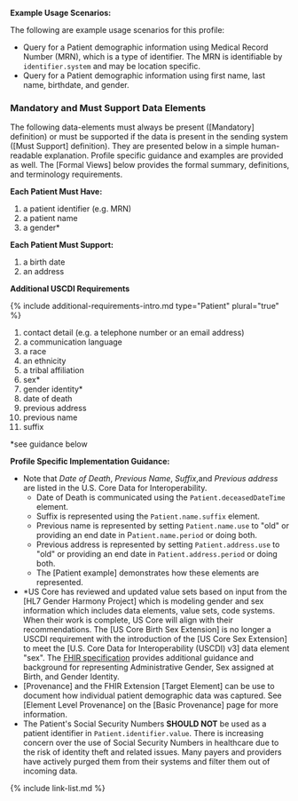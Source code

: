 
**Example Usage Scenarios:**

The following are example usage scenarios for this profile:

-   Query for a Patient demographic information using Medical Record
    Number (MRN), which is a type of identifier. The MRN is identifiable
    by `identifier.system` and may be location specific.
-   Query for a Patient demographic information using first name, last
    name, birthdate, and gender.

### Mandatory and Must Support Data Elements


The following data-elements must always be present ([Mandatory] definition) or must be supported if the data is present in the sending system ([Must Support] definition). They are presented below in a simple human-readable explanation.  Profile specific guidance and examples are provided as well.  The [Formal Views] below provides the  formal summary, definitions, and  terminology requirements.  

**Each Patient Must Have:**

1. a patient identifier (e.g. MRN)
1. a patient name
1. a gender*

**Each Patient Must Support:**

1. a birth date
1. an address

**Additional USCDI Requirements**

{% include additional-requirements-intro.md type="Patient" plural="true" %}

1. contact detail (e.g. a telephone number or an email address)
2. a communication language
3. a race
4. an ethnicity
5. a tribal affiliation
6. <span class="bg-success" markdown="1">sex*</span><!-- new-content -->
7. gender identity*
8. date of death
9. previous address
10. previous name
11. suffix

*see guidance below

**Profile Specific Implementation Guidance:**
- Note that *Date of Death*, *Previous Name*, *Suffix*,and *Previous address* are listed in the U.S. Core Data for Interoperability.
  - Date of Death is communicated using the `Patient.deceasedDateTime` element.
  - Suffix is represented using the `Patient.name.suffix` element.
  - Previous name is represented by setting `Patient.name.use` to "old" or providing an end date in P`atient.name.period` or doing both.
  - Previous address is represented by setting `Patient.address.use` to "old" or providing an end date in `Patient.address.period` or doing both.
  - The [Patient example] demonstrates how these elements are represented.
- \*US Core has reviewed and updated value sets based on input from the [HL7 Gender Harmony Project] which is modeling gender and sex information which includes data elements, value sets, code systems.  When their work is complete, US Core will align with their recommendations.  <span class="bg-success" markdown="1"> The [US Core Birth Sex Extension] is no longer a USCDI requirement with the introduction of the [US Core Sex Extension] to meet the [U.S. Core Data for Interoperability (USCDI) v3] data element "sex". The [FHIR specification]({{site.data.fhir.path}}patient.html#gender) provides additional guidance and background for representing Administrative Gender, Sex assigned at Birth, and Gender Identity.</span><!-- new-content -->
- [Provenance] and the FHIR Extension [Target Element] can be use to document how individual patient demographic data was captured. See [Element Level Provenance] on the [Basic Provenance] page for more information.
- The Patient's Social Security Numbers **SHOULD NOT** be used as a patient identifier in `Patient.identifier.value`. There is increasing concern over the use of Social Security Numbers in healthcare due to the risk of identity theft and related issues. Many payers and providers have actively purged them from their systems and filter them out of incoming data.

{% include link-list.md %}
